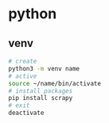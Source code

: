 # python

## venv

```bash
# create
python3 -m venv name
# active
source ~/name/bin/activate
# install packages
pip install scrapy
# exit
deactivate
```
